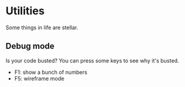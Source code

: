 # Utilities

Some things in life are stellar.

## Debug mode

Is your code busted? You can press some keys to see why it's busted.

- F1: show a bunch of numbers
- F5: wireframe mode